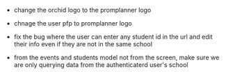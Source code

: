 - change the orchid logo to the promplanner logo

- chnage the user pfp to promplanner logo

- fix the bug where the user can enter any student id in the url and edit their info even if they are not in the same school

- from the events and students model not from the screen, make sure we are only querying data from the authenticaterd user's school
